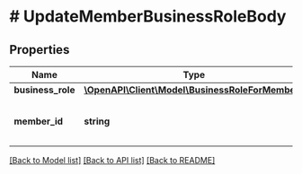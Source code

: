# # UpdateMemberBusinessRoleBody

## Properties

Name | Type | Description | Notes
------------ | ------------- | ------------- | -------------
**business_role** | [**\OpenAPI\Client\Model\BusinessRoleForMembers**](BusinessRoleForMembers.md) |  |
**member_id** | **string** | Unique identifier of the member |

[[Back to Model list]](../../README.md#models) [[Back to API list]](../../README.md#endpoints) [[Back to README]](../../README.md)
